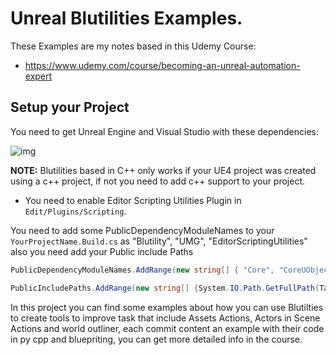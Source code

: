 # Unreal Blutilities Examples.

These Examples are my notes based in this Udemy Course:

- https://www.udemy.com/course/becoming-an-unreal-automation-expert

## Setup your Project

You need to get Unreal Engine and Visual Studio with these dependencies:

![img](https://media.discordapp.net/attachments/749071688196685895/759122277157044324/unknown.png)

**NOTE:** Blutilities based in C++ only works if your UE4 project was created using a c++ project, if not you need to add c++ support to your project.

- You need to enable Editor Scripting Utilities Plugin in `Edit/Plugins/Scripting`.

You need to add some PublicDependencyModuleNames to your `YourProjectName.Build.cs` as "Blutility", "UMG", "EditorScriptingUtilities"  also you need add your Public include Paths

```cs
PublicDependencyModuleNames.AddRange(new string[] { "Core", "CoreUObject", "Engine", "InputCore", "Blutility", "UMG", "EditorScriptingUtilities" });

PublicIncludePaths.AddRange(new string[] {System.IO.Path.GetFullPath(Target.RelativeEnginePath) + "Source/Editor/Blutility/Private" });
```

In this project you can find some examples about how you can use Blutilties to create tools to improve task that include Assets Actions, Actors in Scene Actions and world outliner, each commit content an example with their code in py cpp and bluepriting, you can get more detailed info in the course.
